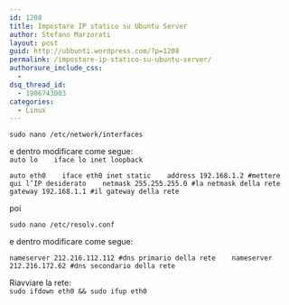 ```yaml
---
id: 1208
title: Impostare IP statico su Ubuntu Server
author: Stefano Marzorati
layout: post
guid: http://ubbunti.wordpress.com/?p=1208
permalink: /impostare-ip-statico-su-ubuntu-server/
authorsure_include_css:
  - 
dsq_thread_id:
  - 1906743003
categories:
  - Linux
---
```

`sudo nano /etc/network/interfaces`

e dentro modificare come segue:  
`auto lo   
iface lo inet loopback   
`

`auto eth0   
iface eth0 inet static   
address 192.168.1.2 #mettere qui l’IP desiderato   
netmask 255.255.255.0 #la netmask della rete   
gateway 192.168.1.1 #il gateway della rete   
`

poi

`sudo nano /etc/resolv.conf`

e dentro modificare come segue:

`nameserver 212.216.112.112 #dns primario della rete   
nameserver 212.216.172.62 #dns secondario della rete   
`

Riavviare la rete:  
`sudo ifdown eth0 && sudo ifup eth0`
